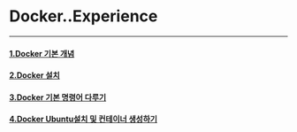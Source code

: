 # Docker..Experience              

* * *     

#### [1.Docker 기본 개념](https://github.com/JeongJae-yun/Docker_experience/blob/master/Docker.md)            
         
#### [2.Docker 설치](https://github.com/JeongJae-yun/Docker_experience/blob/master/Setting.md)

#### [3.Docker 기본 명령어 다루기](https://github.com/JeongJae-yun/Docker_experience/blob/master/StartDocker.md)

#### [4.Docker Ubuntu설치 및 컨테이너 생성하기](https://github.com/JeongJae-yun/Docker_experience/blob/master/StartDocker.md)





